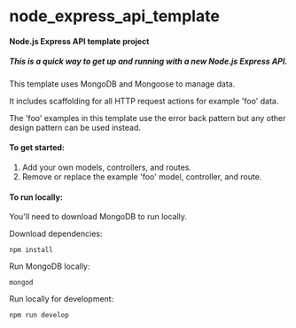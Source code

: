 # node_express_api_template
#### Node.js Express API template project

##### This is a quick way to get up and running with a new Node.js Express API.

This template uses MongoDB and Mongoose to manage data.

It includes scaffolding for all HTTP request actions for example 'foo' data.

The 'foo' examples in this template use the error back pattern but any other design pattern can be used instead.

#### To get started:
  1) Add your own models, controllers, and routes.
  2) Remove or replace the example 'foo' model, controller, and route.

#### To run locally:
You'll need to download MongoDB to run locally.

Download dependencies:
```
npm install
```

Run MongoDB locally:
```
mongod
```

Run locally for development:
```
npm run develop
```